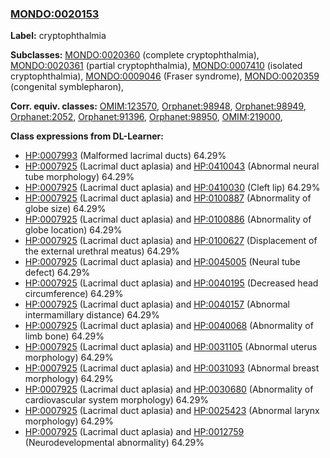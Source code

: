 
### [MONDO:0020153](http://purl.obolibrary.org/obo/MONDO_0020153)
**Label:** cryptophthalmia

**Subclasses:** [MONDO:0020360](http://purl.obolibrary.org/obo/MONDO_0020360) (complete cryptophthalmia), [MONDO:0020361](http://purl.obolibrary.org/obo/MONDO_0020361) (partial cryptophthalmia), [MONDO:0007410](http://purl.obolibrary.org/obo/MONDO_0007410) (isolated cryptophthalmia), [MONDO:0009046](http://purl.obolibrary.org/obo/MONDO_0009046) (Fraser syndrome), [MONDO:0020359](http://purl.obolibrary.org/obo/MONDO_0020359) (congenital symblepharon), 

**Corr. equiv. classes:** [OMIM:123570](http://purl.obolibrary.org/obo/OMIM_123570), [Orphanet:98948](http://www.orpha.net/ORDO/Orphanet_98948), [Orphanet:98949](http://www.orpha.net/ORDO/Orphanet_98949), [Orphanet:2052](http://www.orpha.net/ORDO/Orphanet_2052), [Orphanet:91396](http://www.orpha.net/ORDO/Orphanet_91396), [Orphanet:98950](http://www.orpha.net/ORDO/Orphanet_98950), [OMIM:219000](http://purl.obolibrary.org/obo/OMIM_219000), 

**Class expressions from DL-Learner:**

- [HP:0007993](http://purl.obolibrary.org/obo/HP_0007993) (Malformed lacrimal ducts) 64.29%
- [HP:0007925](http://purl.obolibrary.org/obo/HP_0007925) (Lacrimal duct aplasia) and [HP:0410043](http://purl.obolibrary.org/obo/HP_0410043) (Abnormal neural tube morphology) 64.29%
- [HP:0007925](http://purl.obolibrary.org/obo/HP_0007925) (Lacrimal duct aplasia) and [HP:0410030](http://purl.obolibrary.org/obo/HP_0410030) (Cleft lip) 64.29%
- [HP:0007925](http://purl.obolibrary.org/obo/HP_0007925) (Lacrimal duct aplasia) and [HP:0100887](http://purl.obolibrary.org/obo/HP_0100887) (Abnormality of globe size) 64.29%
- [HP:0007925](http://purl.obolibrary.org/obo/HP_0007925) (Lacrimal duct aplasia) and [HP:0100886](http://purl.obolibrary.org/obo/HP_0100886) (Abnormality of globe location) 64.29%
- [HP:0007925](http://purl.obolibrary.org/obo/HP_0007925) (Lacrimal duct aplasia) and [HP:0100627](http://purl.obolibrary.org/obo/HP_0100627) (Displacement of the external urethral meatus) 64.29%
- [HP:0007925](http://purl.obolibrary.org/obo/HP_0007925) (Lacrimal duct aplasia) and [HP:0045005](http://purl.obolibrary.org/obo/HP_0045005) (Neural tube defect) 64.29%
- [HP:0007925](http://purl.obolibrary.org/obo/HP_0007925) (Lacrimal duct aplasia) and [HP:0040195](http://purl.obolibrary.org/obo/HP_0040195) (Decreased head circumference) 64.29%
- [HP:0007925](http://purl.obolibrary.org/obo/HP_0007925) (Lacrimal duct aplasia) and [HP:0040157](http://purl.obolibrary.org/obo/HP_0040157) (Abnormal intermamillary distance) 64.29%
- [HP:0007925](http://purl.obolibrary.org/obo/HP_0007925) (Lacrimal duct aplasia) and [HP:0040068](http://purl.obolibrary.org/obo/HP_0040068) (Abnormality of limb bone) 64.29%
- [HP:0007925](http://purl.obolibrary.org/obo/HP_0007925) (Lacrimal duct aplasia) and [HP:0031105](http://purl.obolibrary.org/obo/HP_0031105) (Abnormal uterus morphology) 64.29%
- [HP:0007925](http://purl.obolibrary.org/obo/HP_0007925) (Lacrimal duct aplasia) and [HP:0031093](http://purl.obolibrary.org/obo/HP_0031093) (Abnormal breast morphology) 64.29%
- [HP:0007925](http://purl.obolibrary.org/obo/HP_0007925) (Lacrimal duct aplasia) and [HP:0030680](http://purl.obolibrary.org/obo/HP_0030680) (Abnormality of cardiovascular system morphology) 64.29%
- [HP:0007925](http://purl.obolibrary.org/obo/HP_0007925) (Lacrimal duct aplasia) and [HP:0025423](http://purl.obolibrary.org/obo/HP_0025423) (Abnormal larynx morphology) 64.29%
- [HP:0007925](http://purl.obolibrary.org/obo/HP_0007925) (Lacrimal duct aplasia) and [HP:0012759](http://purl.obolibrary.org/obo/HP_0012759) (Neurodevelopmental abnormality) 64.29%


